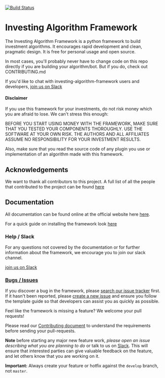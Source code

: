 [![Build Status](https://travis-ci.org/investing-algorithms/investing-algorithm-framework.svg?branch=master)](https://travis-ci.org/investing-algorithms/investing-algorithm-framework)

# Investing Algorithm Framework

The Investing Algorithm Framework is a python framework to build investment algorithms. It encourages rapid development and clean,
pragmatic design. It is free for personal usage and open source.

In most cases, you'll probably never have to change code on this repo directly if you are building your algorithm/bot. But if you do, check out CONTRIBUTING.md

If you'd like to chat with investing-algorithm-framework users and developers, [join us on Slack](https://inv-algo-framework.slack.com)

#### Disclaimer
If you use this framework for your investments, do not risk money which you are afraid to lose. We can't stress this
enough:

BEFORE YOU START USING MONEY WITH THE FRAMEWORK, MAKE SURE THAT YOU TESTED YOUR COMPONENTS THOROUGHLY. USE THE SOFTWARE AT
YOUR OWN RISK. THE AUTHORS AND ALL AFFILIATES ASSUME NO RESPONSIBILITY FOR YOUR INVESTMENT RESULTS.

Also, make sure that you read the source code of any plugin you use or implementation of an algorithm made with this
framework.

## Acknowledgements
We want to thank all contributors to this project. A full list of all the people that contributed to the project can be
found [here](https://github.com/investing-algorithms/investing-algorithm-framework/blob/master/docs/AUTHORS.md)


## Documentation
All documentation can be found online at the official website here [here](www.investing-algorithm-framework.com).

For a quick guide on installing the framework look [here](https://github.com/investing-algorithms/investing-algorithm-framework/blob/master/docs/INSTALL.md)

### Help / Slack

For any questions not covered by the documentation or for further
information about the framework, we encourage you to join our slack channel.

[join us on Slack](https://inv-algo-framework.slack.com)

### [Bugs / Issues](https://github.com/investing-algorithms/investing-algorithm-framework/issues?q=is%3Aissue)

If you discover a bug in the framework, please
[search our issue tracker](https://github.com/investing-algorithms/investing-algorithm-framework/issues?q=is%3Aissue)
first. If it hasn't been reported, please
[create a new issue](https://github.com/investing-algorithms/investing-algorithm-framework/issues/new) and
ensure you follow the template guide so that developers can assist you as quickly as possible.

Feel like the framework is missing a feature? We welcome your pull requests!

Please read our
[Contributing document](https://github.com/investing-algorithms/investing-algorithm-framework/blob/master/docs/CONTRIBUTING.md)
to understand the requirements before sending your pull-requests.

**Note** before starting any major new feature work, *please open an issue describing what you are planning to do* or talk to us on [Slack](https://join.slack.com/t/investingbots/shared_invite/enQtODgwNTg3MzA2MjYyLTdiZjczZDRlNWJjNDdmYThiMGE0MzFhOTg4Y2E0NzQ2OTgxYjA1NzU3ZWJiY2JhOTE1ZGJlZGFiNDU3OTAzMDg).
This will ensure that interested parties can give valuable feedback on the feature, and let others know that you are working on it.

**Important:** Always create your feature or hotfix against the `develop` branch, not `master`.
